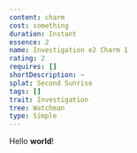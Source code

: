 ```yaml
---
content: charm
cost: something
duration: Instant
essence: 2
name: Investigation e2 Charm 1
rating: 2
requires: []
shortDescription: ~
splat: Second Sunrise
tags: []
trait: Investigation
tree: Watchman
type: Simple
---
```


Hello **world**!
